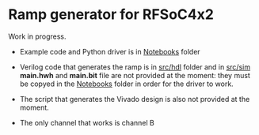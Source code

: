 # Ramp generator for RFSoC4x2

Work in progress.

* Example code and Python driver is in [Notebooks](./Notebooks) folder
* Verilog code that generates the ramp is in [src/hdl](./src/hdl) folder and in [src/sim](./src/sim)
**main.hwh** and **main.bit** file are not provided at the moment: they must be copyed in the [Notebooks](./Notebooks) folder in order for the driver to work.
* The script that generates the Vivado design is also not provided at the moment.

* The only channel that works is channel B
